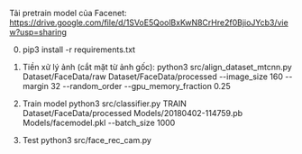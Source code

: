 Tải pretrain model của Facenet: https://drive.google.com/file/d/1SVoE5QoolBxKwN8CrHre2f0BjioJYcb3/view?usp=sharing

0. pip3 install -r requirements.txt
1. Tiền xử lý ảnh (cắt mặt từ ảnh gốc):
python3 src/align_dataset_mtcnn.py  Dataset/FaceData/raw Dataset/FaceData/processed --image_size 160 --margin 32  --random_order --gpu_memory_fraction 0.25 

2. Train model 
python3 src/classifier.py TRAIN Dataset/FaceData/processed Models/20180402-114759.pb Models/facemodel.pkl --batch_size 1000

3. Test
python3 src/face_rec_cam.py 
